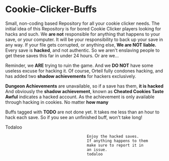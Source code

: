 # Cookie-Clicker-Buffs
Small, non-coding based Repository for all your cookie clicker needs. 
The initial idea of this Repository is for bored Cookie Clicker players looking for hacks and such.
We **are not** responsible for anything that happens to your save, or your computer.
It will be your responsibility to back up your save in any way.
If your file gets corrupted, or anything else, **We are NOT liable.**
Every save is **hacked**, and not authentic. So we aren't enslaving people to get these saves this far in under 24 hours.
Or are we...

Reminder, we **ARE** trying to ruin the game. And we **DO NOT** have some useless excuse for hacking it.
Of course, Orteil fully condones hacking, and has added two **shadow achievements** for hackers exclusively. 

**Dungeon Achievements** are unavailable, so if a save has them, **it is hacked**
And obviously the **shadow achievement**, known as **Cheated Cookies Taste Awful** indicates a hacked account.
As the achievement is only available through hacking in cookies. No matter **how many**

Buffs tagged with **TODO** are not done yet. It takes me less than an hour to hack each save.
So if you see an unfinished buff, won't take long!

Todaloo

                                        Enjoy the hacked saves.
                                        If anything happens to them
                                        make sure to report it in
                                        an issue. 
                                        todaloo
